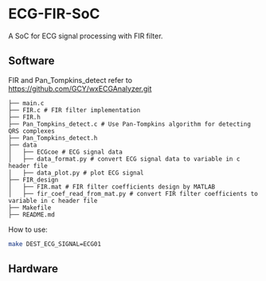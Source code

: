 # ECG-FIR-SoC

A SoC for ECG signal processing with FIR filter.

## Software

FIR and Pan_Tompkins_detect refer to https://github.com/GCY/wxECGAnalyzer.git

```
├── main.c
├── FIR.c # FIR filter implementation
├── FIR.h
├── Pan_Tompkins_detect.c # Use Pan-Tompkins algorithm for detecting QRS complexes
├── Pan_Tompkins_detect.h
├── data
│   ├── ECGcoe # ECG signal data
│   ├── data_format.py # convert ECG signal data to variable in c header file
│   ├── data_plot.py # plot ECG signal
├── FIR_design
│   ├── FIR.mat # FIR filter coefficients design by MATLAB
│   ├── fir_coef_read_from_mat.py # convert FIR filter coefficients to variable in c header file
├── Makefile
├── README.md
```

How to use:
```bash
make DEST_ECG_SIGNAL=ECG01
```

## Hardware